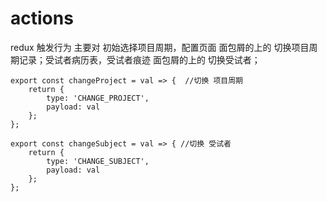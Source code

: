 # actions

redux 触发行为 主要对 初始选择项目周期，配置页面 面包屑的上的 切换项目周期记录；受试者病历表，受试者痕迹 面包屑的上的 切换受试者；

```code
export const changeProject = val => {  //切换 项目周期
    return {
        type: 'CHANGE_PROJECT',
        payload: val
    };
};

export const changeSubject = val => { //切换 受试者
    return {
        type: 'CHANGE_SUBJECT',
        payload: val
    };
};
```
